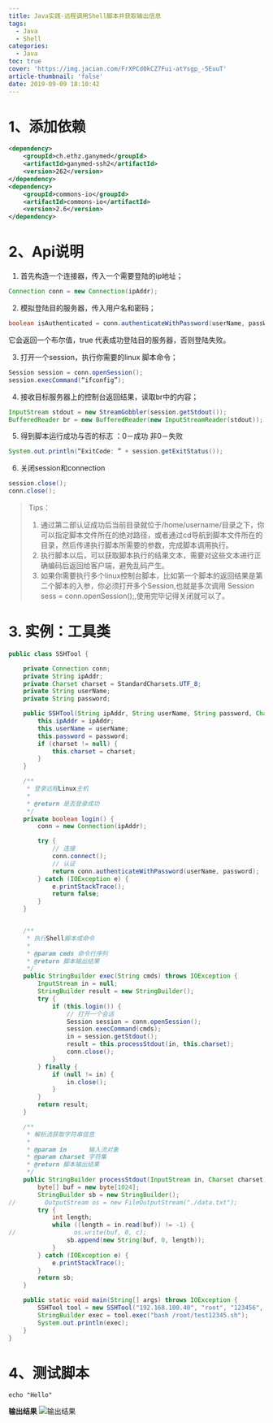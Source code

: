 ```yaml
---
title: Java实践-远程调用Shell脚本并获取输出信息
tags:
  - Java
  - Shell
categories:
  - Java
toc: true
cover: 'https://img.jacian.com/FrXPCd0kCZ7Fui-atYsgp_-5EuuT'
article-thumbnail: 'false'
date: 2019-09-09 18:10:42
---
```


# 1、添加依赖

```xml
<dependency>
    <groupId>ch.ethz.ganymed</groupId>
    <artifactId>ganymed-ssh2</artifactId>
    <version>262</version>
</dependency>
<dependency>
    <groupId>commons-io</groupId>
    <artifactId>commons-io</artifactId>
    <version>2.6</version>
</dependency>
```
<!-- more -->

# 2、Api说明

1. 首先构造一个连接器，传入一个需要登陆的ip地址；

```java
Connection conn = new Connection(ipAddr);
```

2. 模拟登陆目的服务器，传入用户名和密码；

```java
boolean isAuthenticated = conn.authenticateWithPassword(userName, passWord);
```
它会返回一个布尔值，true 代表成功登陆目的服务器，否则登陆失败。

3. 打开一个session，执行你需要的linux 脚本命令；

```java
Session session = conn.openSession();
session.execCommand(“ifconfig”);
```

4. 接收目标服务器上的控制台返回结果，读取br中的内容；

```java
InputStream stdout = new StreamGobbler(session.getStdout());
BufferedReader br = new BufferedReader(new InputStreamReader(stdout));
```

5. 得到脚本运行成功与否的标志 ：0－成功 非0－失败

```java
System.out.println(“ExitCode: ” + session.getExitStatus());
```

6. 关闭session和connection

```java
session.close();
conn.close();
```

> Tips：
> 1. 通过第二部认证成功后当前目录就位于/home/username/目录之下，你可以指定脚本文件所在的绝对路径，或者通过cd导航到脚本文件所在的目录，然后传递执行脚本所需要的参数，完成脚本调用执行。
> 2. 执行脚本以后，可以获取脚本执行的结果文本，需要对这些文本进行正确编码后返回给客户端，避免乱码产生。
> 3. 如果你需要执行多个linux控制台脚本，比如第一个脚本的返回结果是第二个脚本的入参，你必须打开多个Session,也就是多次调用
Session sess = conn.openSession();,使用完毕记得关闭就可以了。

# 3. 实例：工具类

```java
public class SSHTool {

    private Connection conn;
    private String ipAddr;
    private Charset charset = StandardCharsets.UTF_8;
    private String userName;
    private String password;

    public SSHTool(String ipAddr, String userName, String password, Charset charset) {
        this.ipAddr = ipAddr;
        this.userName = userName;
        this.password = password;
        if (charset != null) {
            this.charset = charset;
        }
    }

    /**
     * 登录远程Linux主机
     *
     * @return 是否登录成功
     */
    private boolean login() {
        conn = new Connection(ipAddr);

        try {
            // 连接
            conn.connect();
            // 认证
            return conn.authenticateWithPassword(userName, password);
        } catch (IOException e) {
            e.printStackTrace();
            return false;
        }
    }


    /**
     * 执行Shell脚本或命令
     *
     * @param cmds 命令行序列
     * @return 脚本输出结果
     */
    public StringBuilder exec(String cmds) throws IOException {
        InputStream in = null;
        StringBuilder result = new StringBuilder();
        try {
            if (this.login()) {
                // 打开一个会话
                Session session = conn.openSession();
                session.execCommand(cmds);
                in = session.getStdout();
                result = this.processStdout(in, this.charset);
                conn.close();
            }
        } finally {
            if (null != in) {
                in.close();
            }
        }
        return result;
    }

    /**
     * 解析流获取字符串信息
     *
     * @param in      输入流对象
     * @param charset 字符集
     * @return 脚本输出结果
     */
    public StringBuilder processStdout(InputStream in, Charset charset) throws FileNotFoundException {
        byte[] buf = new byte[1024];
        StringBuilder sb = new StringBuilder();
//        OutputStream os = new FileOutputStream("./data.txt");
        try {
            int length;
            while ((length = in.read(buf)) != -1) {
//                os.write(buf, 0, c);
                sb.append(new String(buf, 0, length));
            }
        } catch (IOException e) {
            e.printStackTrace();
        }
        return sb;
    }

    public static void main(String[] args) throws IOException {
        SSHTool tool = new SSHTool("192.168.100.40", "root", "123456", StandardCharsets.UTF_8);
        StringBuilder exec = tool.exec("bash /root/test12345.sh");
        System.out.println(exec);
    }
}

```

# 4、测试脚本
```shell
echo "Hello"
```
**输出结果**
![输出结果](https://img.jacian.com/FkVcWO0iG3G_KEa_1w_LFkxTop4p)